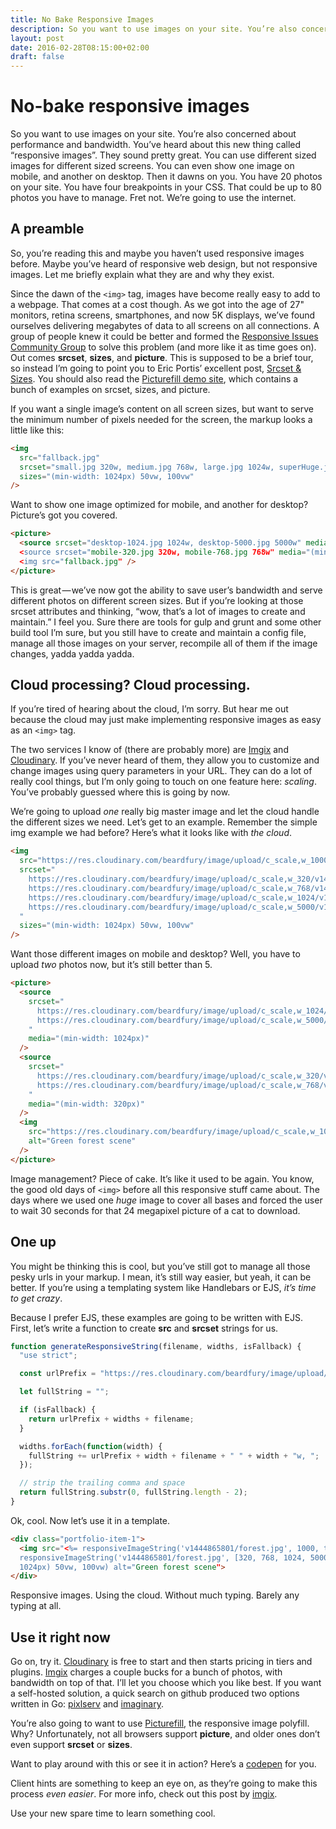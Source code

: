 ```yaml
---
title: No Bake Responsive Images
description: So you want to use images on your site. You’re also concerned about performance and bandwidth. You’ve heard about this new thing called “responsive images”. They sound pretty great. You can use different sized images for different sized screens. You can even show one image on mobile, and another on desktop. Then it dawns on you. You have 20 photos on your site. You have four breakpoints in your CSS. That could be up to 80 photos you have to manage. Fret not. We’re going to use the internet.
layout: post
date: 2016-02-28T08:15:00+02:00
draft: false
---
```


# No-bake responsive images

So you want to use images on your site. You’re also concerned about performance and bandwidth. You’ve heard about this new thing called “responsive images”. They sound pretty great. You can use different sized images for different sized screens. You can even show one image on mobile, and another on desktop. Then it dawns on you. You have 20 photos on your site. You have four breakpoints in your CSS. That could be up to 80 photos you have to manage. Fret not. We’re going to use the internet.

## A preamble

So, you’re reading this and maybe you haven’t used responsive images before. Maybe you’ve heard of responsive web design, but not responsive images. Let me briefly explain what they are and why they exist.

Since the dawn of the `<img>` tag, images have become really easy to add to a webpage. That comes at a cost though. As we got into the age of 27" monitors, retina screens, smartphones, and now 5K displays, we’ve found ourselves delivering megabytes of data to all screens on all connections. A group of people knew it could be better and formed the [Responsive Issues Community Group](http://ricg.io) to solve this problem (and more like it as time goes on). Out comes **srcset**, **sizes**, and **picture**. This is supposed to be a brief tour, so instead I’m going to point you to Eric Portis’ excellent post, [Srcset & Sizes](http://ericportis.com/posts/2014/srcset-sizes/). You should also read the [Picturefill demo site](https://scottjehl.github.com/picturefill), which contains a bunch of examples on srcset, sizes, and picture.

If you want a single image’s content on all screen sizes, but want to serve the minimum number of pixels needed for the screen, the markup looks a little like this:

```html
<img
  src="fallback.jpg"
  srcset="small.jpg 320w, medium.jpg 768w, large.jpg 1024w, superHuge.jpg 5000w"
  sizes="(min-width: 1024px) 50vw, 100vw"
/>
```

Want to show one image optimized for mobile, and another for desktop? Picture’s got you covered.

```html
<picture>
  <source srcset="desktop-1024.jpg 1024w, desktop-5000.jpg 5000w" media="(min-width: 1024px)>
  <source srcset="mobile-320.jpg 320w, mobile-768.jpg 768w" media="(min-width: 320px)>
  <img src="fallback.jpg" />
</picture>
```

This is great — we’ve now got the ability to save user’s bandwidth and serve different photos on different screen sizes. But if you’re looking at those srcset attributes and thinking, “wow, that’s a lot of images to create and maintain.” I feel you. Sure there are tools for gulp and grunt and some other build tool I’m sure, but you still have to create and maintain a config file, manage all those images on your server, recompile all of them if the image changes, yadda yadda yadda.

## Cloud processing? Cloud processing.

If you’re tired of hearing about the cloud, I’m sorry. But hear me out because the cloud may just make implementing responsive images as easy as an `<img>` tag.

The two services I know of (there are probably more) are [Imgix](http://www.imgix.com/) and [Cloudinary](http://cloudinary.com/). If you’ve never heard of them, they allow you to customize and change images using query parameters in your URL. They can do a lot of really cool things, but I’m only going to touch on one feature here: _scaling_. You’ve probably guessed where this is going by now.

We’re going to upload _one_ really big master image and let the cloud handle the different sizes we need. Let’s get to an example. Remember the simple img example we had before? Here’s what it looks like with _the cloud_.

```html
<img
  src="https://res.cloudinary.com/beardfury/image/upload/c_scale,w_1000/v1444865801/forest.jpg"
  srcset="
    https://res.cloudinary.com/beardfury/image/upload/c_scale,w_320/v1444865801/forest.jpg   320w,
    https://res.cloudinary.com/beardfury/image/upload/c_scale,w_768/v1444865801/forest.jpg   768w,
    https://res.cloudinary.com/beardfury/image/upload/c_scale,w_1024/v1444865801/forest.jpg 1024w,
    https://res.cloudinary.com/beardfury/image/upload/c_scale,w_5000/v1444865801/forest.jpg 5000w
  "
  sizes="(min-width: 1024px) 50vw, 100vw"
/>
```

Want those different images on mobile and desktop? Well, you have to upload _two_ photos now, but it’s still better than 5.

```html
<picture>
  <source
    srcset="
      https://res.cloudinary.com/beardfury/image/upload/c_scale,w_1024/v1444865801/forest.jpg 1024w,
      https://res.cloudinary.com/beardfury/image/upload/c_scale,w_5000/v1444865801/forest.jpg 5000w
    "
    media="(min-width: 1024px)"
  />
  <source
    srcset="
      https://res.cloudinary.com/beardfury/image/upload/c_scale,w_320/v1444865801/forest.jpg 320w,
      https://res.cloudinary.com/beardfury/image/upload/c_scale,w_768/v1444865801/forest.jpg 768w
    "
    media="(min-width: 320px)"
  />
  <img
    src="https://res.cloudinary.com/beardfury/image/upload/c_scale,w_1000/v1444865801/forest.jpg"
    alt="Green forest scene"
  />
</picture>
```

Image management? Piece of cake. It’s like it used to be again. You know, the good old days of `<img>` before all this responsive stuff came about. The days where we used one _huge_ image to cover all bases and forced the user to wait 30 seconds for that 24 megapixel picture of a cat to download.

## One up

You might be thinking this is cool, but you’ve still got to manage all those pesky urls in your markup. I mean, it’s still way easier, but yeah, it can be better. If you’re using a templating system like Handlebars or EJS, _it’s time to get crazy_.

Because I prefer EJS, these examples are going to be written with EJS. First, let’s write a function to create **src** and **srcset** strings for us.

```jsx
function generateResponsiveString(filename, widths, isFallback) {
  "use strict";

  const urlPrefix = "https://res.cloudinary.com/beardfury/image/upload/c_scale,w_";

  let fullString = "";

  if (isFallback) {
    return urlPrefix + widths + filename;
  }

  widths.forEach(function(width) {
    fullString += urlPrefix + width + filename + " " + width + "w, ";
  });

  // strip the trailing comma and space
  return fullString.substr(0, fullString.length - 2);
}
```

Ok, cool. Now let’s use it in a template.

```html
<div class="portfolio-item-1">
  <img src="<%= responsiveImageString('v1444865801/forest.jpg', 1000, true) %>" srcset="<%=
  responsiveImageString('v1444865801/forest.jpg', [320, 768, 1024, 5000]) %>" sizes="(min-width:
  1024px) 50vw, 100vw) alt="Green forest scene">
</div>
```

Responsive images. Using the cloud. Without much typing. Barely any typing at all.

## Use it right now

Go on, try it. [Cloudinary](http://cloudinary.com/) is free to start and then starts pricing in tiers and plugins. [Imgix](https://www.imgix.com/) charges a couple bucks for a bunch of photos, with bandwidth on top of that. I’ll let you choose which you like best. If you want a self-hosted solution, a quick search on github produced two options written in Go: [pixlserv](https://github.com/ReshNesh/pixlserv) and [imaginary](https://github.com/h2non/imaginary).

You’re also going to want to use [Picturefill](https://github.com/scottjehl/picturefill), the responsive image polyfill. Why? Unfortunately, not all browsers support **picture**, and older ones don’t even support **srcset** or **sizes**.

Want to play around with this or see it in action? Here’s a [codepen](http://codepen.io/mike-engel/pen/avLVvW) for you.

Client hints are something to keep an eye on, as they’re going to make this process _even easier_. For more info, check out this post by [imgix](https://blog.imgix.com/2015/10/13/next-generation-responsive-images-with-client.html).

Use your new spare time to learn something cool.
